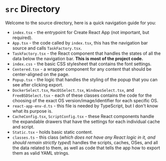 # `src` Directory

Welcome to the source directory, here is a quick navigation guide for you:

* `index.tsx` - the entrypoint for Create React App (not important, but required).
* `App.tsx` - the code called by `index.tsx`, this has the navigation bar source and calls `TaskFactory.tsx`.
* `TaskFactory.tsx` - the React component that handles the states of all the data below the navigation bar. **This is most of the project code.**
* `index.css` - the basic CSS stylesheet that contains the font settings.
* `Centered.tsx` - a wrapper component for any content that should be center-aligned on the page.
* `Popup.tsx` - the logic that handles the styling of the popup that you can see after clicking export.
* `DockerSelect.tsx`, `MacOSSelect.tsx`, `WindowsSelect.tsx`, and `FreeBSDSelect.tsx` - each of these classes contains the code for the choosing of the exact OS version/image/identifier for each specific OS.
* `react-app-env-d.ts` - this file is needed by TypeScript, but I don't know what its purpose is.
* `CacheConfig.tsx`, `ScriptConfig.tsx` - these React components handle the expandable drawers that have the settings for each individual cache and script.
* `Static.tsx` - holds basic static content.
* `classes.ts` - this class (*which does not have any React logic in it, and should remain strictly typed*) handles the scripts, caches, OSes, and all the data related to them, as well as code that tells the app how to export them as valid YAML strings.
